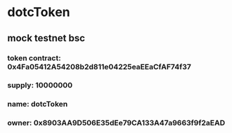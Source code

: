 # dotcToken
## mock testnet bsc
### token contract: 0x4Fa05412A54208b2d811e04225eaEEaCfAF74f37
### supply: 10000000
### name: dotcToken
### owner: 0x8903AA9D506E35dEe79CA133A47a9663f9f2aEAD
